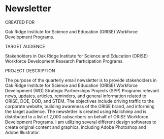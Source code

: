 # Newsletter
CREATED FOR									

Oak Ridge Institute for Science and Education (ORISE) Workforce Development Programs. 									
									
TARGET AUDIENCE									

Stakeholders in Oak Ridge Institute for Science and Education (ORISE) Workforce Development Research Participation Programs.							
																		
PROJECT DESCRIPTION									

The purpose of the quarterly email newsletter is to provide stakeholders in Oak Ridge Institute for Science and Education (ORISE) Workforce Development (WD) Strategic Partnerships Projects (SPP) Programs relevant news, updates, articles, reminders, and general information related to ORISE, DOE, DOD, and STEM. The objectives include driving traffic to the corporate website, building awareness of the ORISE brand, and informing the target audience. The newsletter is created using Mailchimp and is distributed to a list of 2,000 subscribers on behalf of ORISE Workforce Development Programs. I am utilizing several different design softwares to create original content and graphics, including Adobe Photoshop and Adobe Illustrator. 									
